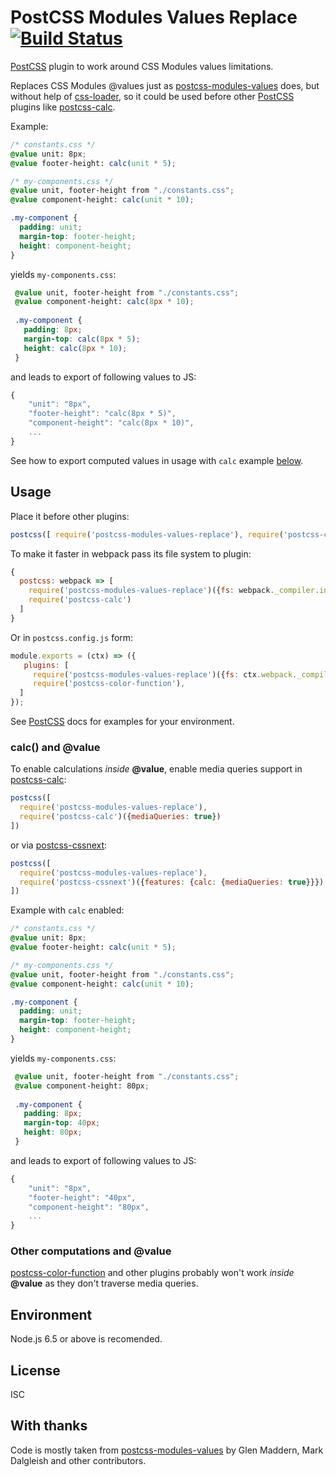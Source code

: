 # PostCSS Modules Values Replace [![Build Status][ci-img]][ci]

[PostCSS] plugin to work around CSS Modules values limitations.

[ci]: https://travis-ci.org/princed/postcss-modules-values-replace
[ci-img]:  https://travis-ci.org/princed/postcss-modules-values-replace.svg
[PostCSS]: https://github.com/postcss/postcss
[css-loader]: https://github.com/webpack/css-loader 
[postcss-calc]: https://github.com/postcss/postcss-calc 
[postcss-cssnext]: https://github.com/MoOx/postcss-cssnext
[postcss-color-function]: https://github.com/postcss/postcss-color-function
[postcss-modules-values]: https://github.com/css-modules/postcss-modules-values 

Replaces CSS Modules @values just as [postcss-modules-values] does, but without help of [css-loader],
so it could be used before other [PostCSS] plugins like [postcss-calc]. 

Example:

```css
/* constants.css */
@value unit: 8px;
@value footer-height: calc(unit * 5); 

/* my-components.css */
@value unit, footer-height from "./constants.css";
@value component-height: calc(unit * 10);

.my-component {
  padding: unit;
  margin-top: footer-height;
  height: component-height;
}
```

yields `my-components.css`:
 
```css
 @value unit, footer-height from "./constants.css";
 @value component-height: calc(8px * 10);
 
 .my-component {
   padding: 8px;
   margin-top: calc(8px * 5);
   height: calc(8px * 10);
 }
 ```
 
and leads to export of following values to JS:

```js
{
    "unit": "8px",
    "footer-height": "calc(8px * 5)",  
    "component-height": "calc(8px * 10)",
    ...    
}
```

See how to export computed values in usage with `calc` example [below](#calc-and-value).

## Usage

Place it before other plugins:
```js
postcss([ require('postcss-modules-values-replace'), require('postcss-calc') ]);
```

To make it faster in webpack pass its file system to plugin:
```js
{
  postcss: webpack => [
    require('postcss-modules-values-replace')({fs: webpack._compiler.inputFileSystem}),
    require('postcss-calc')
  ]
}
```

Or in `postcss.config.js` form: 

```js
module.exports = (ctx) => ({
   plugins: [
     require('postcss-modules-values-replace')({fs: ctx.webpack._compiler.inputFileSystem}),
     require('postcss-color-function'),
  ]
});
```

See [PostCSS] docs for examples for your environment.

### calc() and @value 

To enable calculations *inside* **@value**, enable media queries support in [postcss-calc]:
 
```js
postcss([
  require('postcss-modules-values-replace'),
  require('postcss-calc')({mediaQueries: true})
])
```

or via [postcss-cssnext]: 

```js
postcss([
  require('postcss-modules-values-replace'),
  require('postcss-cssnext')({features: {calc: {mediaQueries: true}}})
])
```

Example with `calc` enabled:

```css
/* constants.css */
@value unit: 8px;
@value footer-height: calc(unit * 5); 

/* my-components.css */
@value unit, footer-height from "./constants.css";
@value component-height: calc(unit * 10);

.my-component {
  padding: unit;
  margin-top: footer-height;
  height: component-height;
}
```

yields `my-components.css`:
 
```css
 @value unit, footer-height from "./constants.css";
 @value component-height: 80px;
 
 .my-component {
   padding: 8px;
   margin-top: 40px;
   height: 80px;
 }
 ```
 
and leads to export of following values to JS:

```js
{
    "unit": "8px",
    "footer-height": "40px",  
    "component-height": "80px",
    ...    
}
```
  
### Other computations and @value 
  
[postcss-color-function] and other plugins probably won't work *inside* **@value** as they don't traverse media queries.  
  
## Environment

Node.js 6.5 or above is recomended.

## License

ISC

## With thanks

Code is mostly taken from [postcss-modules-values] by Glen Maddern, Mark Dalgleish and other contributors.
